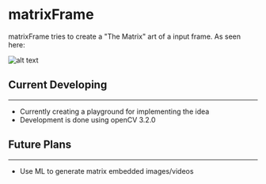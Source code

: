 # matrixFrame

matrixFrame tries to create a "The Matrix" art of a input frame. As seen here: 

![alt text](http://www.citizenop.com/wp-content/uploads/2016/03/the-matrix.jpg)

## Current Developing
----

* Currently creating a playground for implementing the idea
* Development is done using openCV 3.2.0


## Future Plans
----

*	Use ML to generate matrix embedded images/videos
